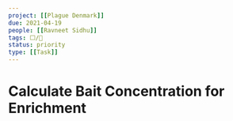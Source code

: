 ```yaml
---
project: [[Plague Denmark]]
due: 2021-04-19
people: [[Ravneet Sidhu]]
tags: ⬜/🧨  
status: priority
type: [[Task]]
---
```


# Calculate Bait Concentration for Enrichment